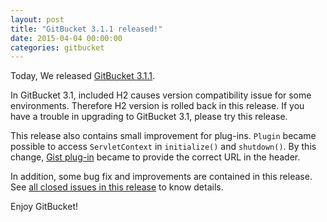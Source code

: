 ```yaml
---
layout: post
title: "GitBucket 3.1.1 released!"
date: 2015-04-04 00:00:00
categories: gitbucket
---
```


Today, We released [GitBucket 3.1.1](https://github.com/takezoe/gitbucket/releases/tag/3.1.1).

In GitBucket 3.1, included H2 causes version compatibility issue for some environments. Therefore H2 version is rolled back in this release. If you have a trouble in upgrading to GitBucket 3.1, please try this release.

This release also contains small improvement for plug-ins. `Plugin` became possible to access `ServletContext` in `initialize()` and `shutdown()`. By this change, [Gist plug-in](https://github.com/takezoe/gitbucket-gist-plugin) became to provide the correct URL in the header.

In addition, some bug fix and improvements are contained in this release. See [all closed issues in this release](https://github.com/takezoe/gitbucket/issues?q=is%3Aclosed+milestone%3A3.1.1) to know details.

Enjoy GitBucket!
